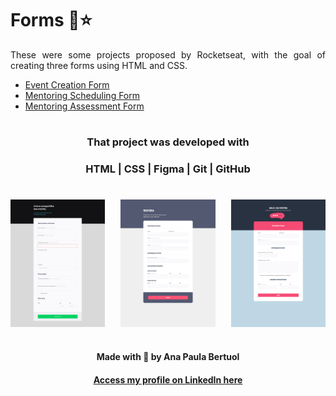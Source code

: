 # Forms 📄⭐
  
<p align="justify"> These were some projects proposed by Rocketseat, with the goal of creating three forms using HTML and CSS. </p>

- [Event Creation Form](https://anaaaab.github.io/event-form)
- [Mentoring Scheduling Form](https://anaaaab.github.io/scheduling-form)
- [Mentoring Assessment Form](https://anaaaab.github.io/assessment-form)

#

#### <h3 align="center">**That project was developed with** </strong></h3>

#### <h3 align="center">HTML | CSS | Figma | Git | GitHub </h3>

#

<div style="display:flex; justify-content: space-between;">
    <img src="event-form.png" alt="Imagem 1" width="30%">
    <img src="form1.png" alt="Imagem 2" width="30%">
    <img src="form2.png" alt="Imagem 3" width="30%">
</div>

#
  
<p align="center"><strong>Made with 🤍 by Ana Paula Bertuol </strong><p>
  

#### <p align="center">[Access my profile on LinkedIn here](https://www.linkedin.com/in/ana-paula-bertuol/) <p>

